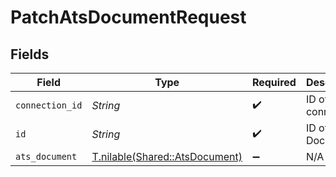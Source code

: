 # PatchAtsDocumentRequest


## Fields

| Field                                                                | Type                                                                 | Required                                                             | Description                                                          |
| -------------------------------------------------------------------- | -------------------------------------------------------------------- | -------------------------------------------------------------------- | -------------------------------------------------------------------- |
| `connection_id`                                                      | *String*                                                             | :heavy_check_mark:                                                   | ID of the connection                                                 |
| `id`                                                                 | *String*                                                             | :heavy_check_mark:                                                   | ID of the Document                                                   |
| `ats_document`                                                       | [T.nilable(Shared::AtsDocument)](../../models/shared/atsdocument.md) | :heavy_minus_sign:                                                   | N/A                                                                  |